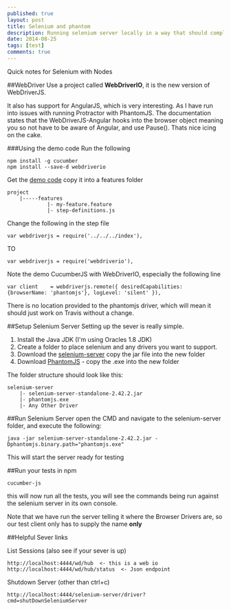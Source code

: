 ```yaml
---
published: true
layout: post
title: Selenium and phantom
description: Running selenium server locally in a way that should complement using Travis
date: 2014-08-25
tags: [test]
comments: true
---
```

Quick notes for Selenium with Nodes

##WebDriver
Use a project called **WebDriverIO**, it is the new version of WebDriverJS.

It also has support for AngularJS, which is very interesting. As I have run into issues with running Protractor with PhantomJS. The documentation states that the WebDriverJS-Angular hooks into the browser object meaning you so not have to be aware of Angular, and use Pause(). Thats nice icing on the cake.

###Using the demo code
Run the following

    npm install -g cucumber
    npm install --save-d webdriverio
    
Get the [demo code](https://github.com/webdriverio/webdriverio/tree/master/examples/cucumber/features) copy it into a features folder

    project
        |-----features
                 |- my-feature.feature
                 |- step-definitions.js

Change the following in the step file

    var webdriverjs = require('../../../index'),

TO

    var webdriverjs = require('webdriverio'),

Note the demo CucumberJS with WebDriverIO, especially the following line

    var client    = webdriverjs.remote({ desiredCapabilities: {browserName: 'phantomjs'}, logLevel: 'silent' }),

There is no location provided to the phantomjs driver, which will mean it should just work on Travis without a change.


##Setup Selenium Server
Setting up the sever is really simple.

1. Install the Java JDK (I'm using Oracles 1.8 JDK)
2. Create a folder to place selenium and any drivers you want to support.
3. Download the [selenium-server](http://docs.seleniumhq.org/download/) copy the jar file into the new folder
4. Download [PhantomJS](http://phantomjs.org/download.html) - copy the .exe into the new folder

The folder structure should look like this:

    selenium-server
        |- selenium-server-standalone-2.42.2.jar
        |- phantomjs.exe
        |- Any Other Driver

##Run Selenium Server
open the CMD and navigate to the selenium-server folder, and execute the following:

    java -jar selenium-server-standalone-2.42.2.jar -Dphantomjs.binary.path="phantomjs.exe"

This will start the server ready for testing

##Run your tests
in npm

    cucumber-js

this will now run all the tests, you will see the commands being run against the selenium server in its own console.

Note that we have run the server telling it where the Browser Drivers are, so our test client only has to supply the name **only**

##Helpful Sever links

List Sessions (also see if your sever is up)

    http://localhost:4444/wd/hub  <- this is a web io
    http://localhost:4444/wd/hub/status  <- Json endpoint
    
Shutdown Server (other than ctrl+c)

    http://localhost:4444/selenium-server/driver?cmd=shutDownSeleniumServer 